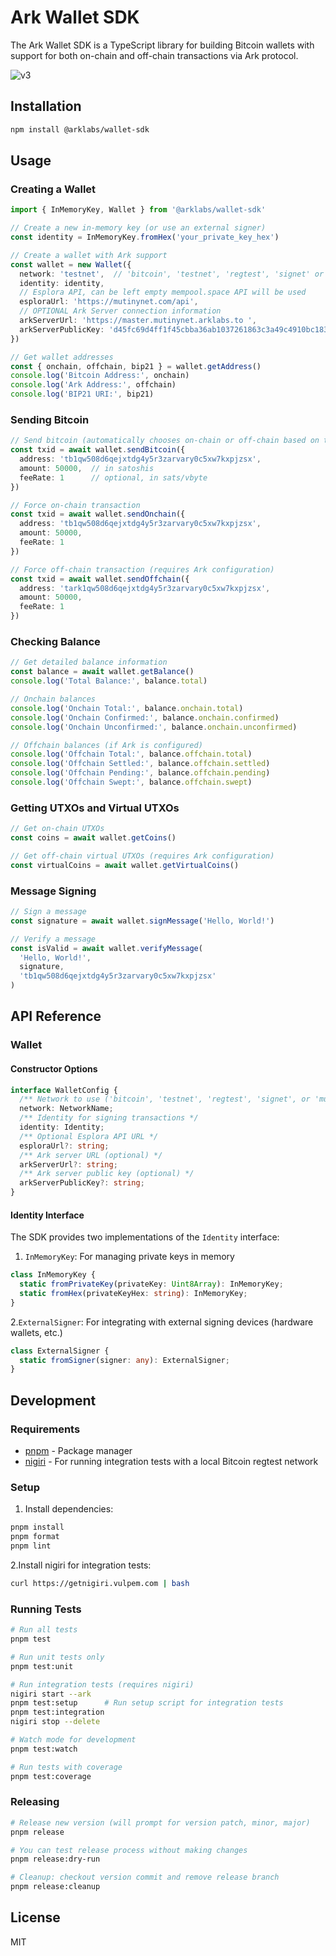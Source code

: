 # Ark Wallet SDK
The Ark Wallet SDK is a TypeScript library for building Bitcoin wallets with support for both on-chain and off-chain transactions via Ark protocol.

![v3](https://github.com/user-attachments/assets/bec6fd29-417d-46af-8216-709edc39d566)

## Installation

```bash
npm install @arklabs/wallet-sdk
```

## Usage

### Creating a Wallet

```typescript
import { InMemoryKey, Wallet } from '@arklabs/wallet-sdk'

// Create a new in-memory key (or use an external signer)
const identity = InMemoryKey.fromHex('your_private_key_hex')

// Create a wallet with Ark support
const wallet = new Wallet({
  network: 'testnet',  // 'bitcoin', 'testnet', 'regtest', 'signet' or 'mutinynet'
  identity: identity,
  // Esplora API, can be left empty mempool.space API will be used
  esploraUrl: 'https://mutinynet.com/api', 
  // OPTIONAL Ark Server connection information
  arkServerUrl: 'https://master.mutinynet.arklabs.to ',
  arkServerPublicKey: 'd45fc69d4ff1f45cbba36ab1037261863c3a49c4910bc183ae975247358920b6'
})

// Get wallet addresses
const { onchain, offchain, bip21 } = wallet.getAddress()
console.log('Bitcoin Address:', onchain)
console.log('Ark Address:', offchain)
console.log('BIP21 URI:', bip21)
```

### Sending Bitcoin

```typescript
// Send bitcoin (automatically chooses on-chain or off-chain based on the address)
const txid = await wallet.sendBitcoin({
  address: 'tb1qw508d6qejxtdg4y5r3zarvary0c5xw7kxpjzsx',
  amount: 50000,  // in satoshis
  feeRate: 1      // optional, in sats/vbyte
})

// Force on-chain transaction
const txid = await wallet.sendOnchain({
  address: 'tb1qw508d6qejxtdg4y5r3zarvary0c5xw7kxpjzsx',
  amount: 50000,
  feeRate: 1
})

// Force off-chain transaction (requires Ark configuration)
const txid = await wallet.sendOffchain({
  address: 'tark1qw508d6qejxtdg4y5r3zarvary0c5xw7kxpjzsx',
  amount: 50000,
  feeRate: 1
})
```

### Checking Balance

```typescript
// Get detailed balance information
const balance = await wallet.getBalance()
console.log('Total Balance:', balance.total)

// Onchain balances
console.log('Onchain Total:', balance.onchain.total)
console.log('Onchain Confirmed:', balance.onchain.confirmed)
console.log('Onchain Unconfirmed:', balance.onchain.unconfirmed)

// Offchain balances (if Ark is configured)
console.log('Offchain Total:', balance.offchain.total)
console.log('Offchain Settled:', balance.offchain.settled)
console.log('Offchain Pending:', balance.offchain.pending)
console.log('Offchain Swept:', balance.offchain.swept)
```

### Getting UTXOs and Virtual UTXOs

```typescript
// Get on-chain UTXOs
const coins = await wallet.getCoins()

// Get off-chain virtual UTXOs (requires Ark configuration)
const virtualCoins = await wallet.getVirtualCoins()
```

### Message Signing

```typescript
// Sign a message
const signature = await wallet.signMessage('Hello, World!')

// Verify a message
const isValid = await wallet.verifyMessage(
  'Hello, World!',
  signature,
  'tb1qw508d6qejxtdg4y5r3zarvary0c5xw7kxpjzsx'
)
```

## API Reference

### Wallet

#### Constructor Options

```typescript
interface WalletConfig {
  /** Network to use ('bitcoin', 'testnet', 'regtest', 'signet', or 'mutinynet') */
  network: NetworkName;
  /** Identity for signing transactions */
  identity: Identity;
  /** Optional Esplora API URL */
  esploraUrl?: string;
  /** Ark server URL (optional) */
  arkServerUrl?: string;
  /** Ark server public key (optional) */
  arkServerPublicKey?: string;
}
```

#### Identity Interface

The SDK provides two implementations of the `Identity` interface:

1. `InMemoryKey`: For managing private keys in memory

```typescript
class InMemoryKey {
  static fromPrivateKey(privateKey: Uint8Array): InMemoryKey;
  static fromHex(privateKeyHex: string): InMemoryKey;
}
```

2.`ExternalSigner`: For integrating with external signing devices (hardware wallets, etc.)

```typescript
class ExternalSigner {
  static fromSigner(signer: any): ExternalSigner;
}
```

## Development

### Requirements

- [pnpm](https://pnpm.io/) - Package manager
- [nigiri](https://github.com/vulpemventures/nigiri) - For running integration tests with a local Bitcoin regtest network

### Setup

1. Install dependencies:

```bash
pnpm install
pnpm format
pnpm lint
```

2.Install nigiri for integration tests:

```bash
curl https://getnigiri.vulpem.com | bash
```

### Running Tests

```bash
# Run all tests
pnpm test

# Run unit tests only
pnpm test:unit

# Run integration tests (requires nigiri)
nigiri start --ark
pnpm test:setup      # Run setup script for integration tests
pnpm test:integration
nigiri stop --delete

# Watch mode for development
pnpm test:watch

# Run tests with coverage
pnpm test:coverage
```

### Releasing

```bash
# Release new version (will prompt for version patch, minor, major)
pnpm release

# You can test release process without making changes
pnpm release:dry-run

# Cleanup: checkout version commit and remove release branch
pnpm release:cleanup
```

## License

MIT
